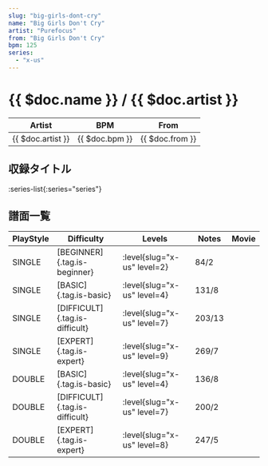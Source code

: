 ```yaml
---
slug: "big-girls-dont-cry"
name: "Big Girls Don't Cry"
artist: "Purefocus"
from: "Big Girls Don't Cry"
bpm: 125
series:
  - "x-us"
---
```


# {{ $doc.name }} / {{ $doc.artist }}

|Artist|BPM|From|
|------|---|----|
|{{ $doc.artist }}|{{ $doc.bpm }}|{{ $doc.from }}|

## 収録タイトル

:series-list{:series="series"}

## 譜面一覧

|PlayStyle|Difficulty|Levels|Notes|Movie|
|---------|----------|------|-----|-----|
|SINGLE|[BEGINNER]{.tag.is-beginner}|<div class="field is-grouped is-grouped-multiline"> :level{slug="x-us" level=2}</div>|84/2||
|SINGLE|[BASIC]{.tag.is-basic}|<div class="field is-grouped is-grouped-multiline"> :level{slug="x-us" level=4}</div>|131/8||
|SINGLE|[DIFFICULT]{.tag.is-difficult}|<div class="field is-grouped is-grouped-multiline"> :level{slug="x-us" level=7}</div>|203/13||
|SINGLE|[EXPERT]{.tag.is-expert}|<div class="field is-grouped is-grouped-multiline"> :level{slug="x-us" level=9}</div>|269/7||
|DOUBLE|[BASIC]{.tag.is-basic}|<div class="field is-grouped is-grouped-multiline"> :level{slug="x-us" level=4}</div>|136/8||
|DOUBLE|[DIFFICULT]{.tag.is-difficult}|<div class="field is-grouped is-grouped-multiline"> :level{slug="x-us" level=7}</div>|200/2||
|DOUBLE|[EXPERT]{.tag.is-expert}|<div class="field is-grouped is-grouped-multiline"> :level{slug="x-us" level=8}</div>|247/5||
